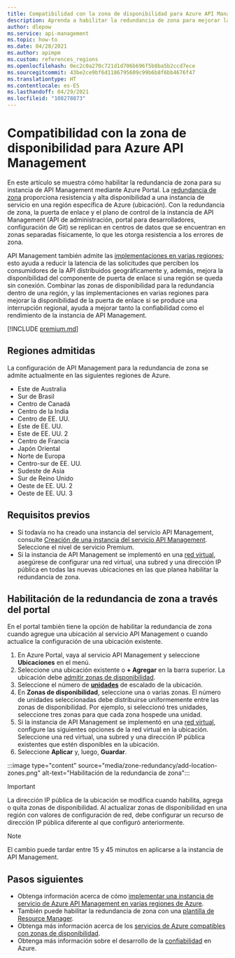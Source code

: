 ```yaml
---
title: Compatibilidad con la zona de disponibilidad para Azure API Management
description: Aprenda a habilitar la redundancia de zona para mejorar la resistencia de la instancia de servicio de Azure API Management en una región.
author: dlepow
ms.service: api-management
ms.topic: how-to
ms.date: 04/28/2021
ms.author: apimpm
ms.custom: references_regions
ms.openlocfilehash: 0ec2c0a270c721d1d706b696f5b8ba5b2ccd7ece
ms.sourcegitcommit: 43be2ce9bf6d1186795609c99b6b8f6bb4676f47
ms.translationtype: HT
ms.contentlocale: es-ES
ms.lasthandoff: 04/29/2021
ms.locfileid: "108278873"
---
```

# <a name="availability-zone-support-for-azure-api-management"></a>Compatibilidad con la zona de disponibilidad para Azure API Management 

En este artículo se muestra cómo habilitar la redundancia de zona para su instancia de API Management mediante Azure Portal. La [redundancia de zona](../availability-zones/az-overview.md#availability-zones) proporciona resistencia y alta disponibilidad a una instancia de servicio en una región específica de Azure (ubicación). Con la redundancia de zona, la puerta de enlace y el plano de control de la instancia de API Management (API de administración, portal para desarrolladores, configuración de Git) se replican en centros de datos que se encuentran en zonas separadas físicamente, lo que les otorga resistencia a los errores de zona. 

API Management también admite las [implementaciones en varias regiones](api-management-howto-deploy-multi-region.md); esto ayuda a reducir la latencia de las solicitudes que perciben los consumidores de la API distribuidos geográficamente y, además, mejora la disponibilidad del componente de puerta de enlace si una región se queda sin conexión. Combinar las zonas de disponibilidad para la redundancia dentro de una región, y las implementaciones en varias regiones para mejorar la disponibilidad de la puerta de enlace si se produce una interrupción regional, ayuda a mejorar tanto la confiabilidad como el rendimiento de la instancia de API Management.

[!INCLUDE [premium.md](../../includes/api-management-availability-premium.md)]

## <a name="supported-regions"></a>Regiones admitidas

La configuración de API Management para la redundancia de zona se admite actualmente en las siguientes regiones de Azure.

* Este de Australia
* Sur de Brasil
* Centro de Canadá
* Centro de la India
* Centro de EE. UU.
* Este de EE. UU.
* Este de EE. UU. 2
* Centro de Francia
* Japón Oriental
* Norte de Europa
* Centro-sur de EE. UU.
* Sudeste de Asia
* Sur de Reino Unido
* Oeste de EE. UU. 2
* Oeste de EE. UU. 3

## <a name="prerequisites"></a>Requisitos previos

* Si todavía no ha creado una instancia del servicio API Management, consulte [Creación de una instancia del servicio API Management](get-started-create-service-instance.md). Seleccione el nivel de servicio Premium.
* Si la instancia de API Management se implementó en una [red virtual](api-management-using-with-vnet.md), asegúrese de configurar una red virtual, una subred y una dirección IP pública en todas las nuevas ubicaciones en las que planea habilitar la redundancia de zona.

## <a name="enable-zone-redundancy---portal"></a>Habilitación de la redundancia de zona a través del portal

En el portal también tiene la opción de habilitar la redundancia de zona cuando agregue una ubicación al servicio API Management o cuando actualice la configuración de una ubicación existente.

1. En Azure Portal, vaya al servicio API Management y seleccione **Ubicaciones** en el menú.
1. Seleccione una ubicación existente o **+ Agregar** en la barra superior. La ubicación debe [admitir zonas de disponibilidad](#supported-regions).
1. Seleccione el número de **[unidades](upgrade-and-scale.md)** de escalado de la ubicación.
1. En **Zonas de disponibilidad**, seleccione una o varias zonas. El número de unidades seleccionadas debe distribuirse uniformemente entre las zonas de disponibilidad. Por ejemplo, si seleccionó tres unidades, seleccione tres zonas para que cada zona hospede una unidad.
1. Si la instancia de API Management se implementó en una [red virtual](api-management-using-with-vnet.md), configure las siguientes opciones de la red virtual en la ubicación. Seleccione una red virtual, una subred y una dirección IP pública existentes que estén disponibles en la ubicación.
1. Seleccione **Aplicar** y, luego, **Guardar**.

:::image type="content" source="media/zone-redundancy/add-location-zones.png" alt-text="Habilitación de la redundancia de zona":::

> [!IMPORTANT]
> La dirección IP pública de la ubicación se modifica cuando habilita, agrega o quita zonas de disponibilidad. Al actualizar zonas de disponibilidad en una región con valores de configuración de red, debe configurar un recurso de dirección IP pública diferente al que configuró anteriormente.

> [!NOTE]
> El cambio puede tardar entre 15 y 45 minutos en aplicarse a la instancia de API Management.

## <a name="next-steps"></a>Pasos siguientes

* Obtenga información acerca de cómo [implementar una instancia de servicio de Azure API Management en varias regiones de Azure](api-management-howto-deploy-multi-region.md).
* También puede habilitar la redundancia de zona con una [plantilla de Resource Manager](https://github.com/Azure/azure-quickstart-templates/tree/master/101-api-management-simple-zones).
* Obtenga más información acerca de los [servicios de Azure compatibles con zonas de disponibilidad](../availability-zones/az-region.md).
* Obtenga más información sobre el desarrollo de la [confiabilidad](/azure/architecture/framework/resiliency/overview) en Azure.